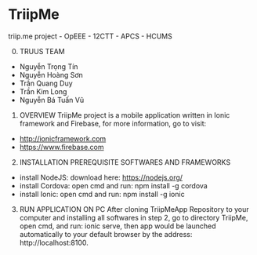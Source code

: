 # TriipMe
triip.me project - OpEEE - 12CTT - APCS - HCUMS

0) TRUUS TEAM
  - Nguyễn Trọng Tín
  - Nguyễn Hoàng Sơn
  - Trần Quang Duy
  - Trần Kim Long
  - Nguyễn Bá Tuấn Vũ

1) OVERVIEW
    TriipMe project is a mobile application written in Ionic framework and Firebase, for more information, go to visit: 
  - http://ionicframework.com
  - https://www.firebase.com

2) INSTALLATION PREREQUISITE SOFTWARES AND FRAMEWORKS
- install NodeJS: download here: https://nodejs.org/
- install Cordova: open cmd and run: npm install -g cordova
- install Ionic: open cmd and run: npm install -g ionic

3) RUN APPLICATION ON PC
    After cloning TriipMeApp Repository to your computer and installing all softwares in step 2, go to directory TriipMe, open cmd, and run: ionic serve, then app would be launched automatically to your default browser by the address: http://localhost:8100.
  
